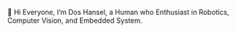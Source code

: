 👋 Hi Everyone, I’m Dos Hansel, a Human who Enthusiast in Robotics, Computer Vision, and Embedded System.

<!---
Vannobble/Vannobble is a ✨ special ✨ repository because its `README.md` (this file) appears on your GitHub profile.
You can click the Preview link to take a look at your changes.
--->
